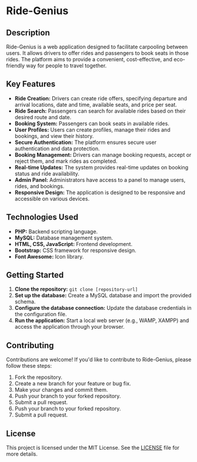 # Ride-Genius

## Description

Ride-Genius is a web application designed to facilitate carpooling between users. It allows drivers to offer rides and passengers to book seats in those rides. The platform aims to provide a convenient, cost-effective, and eco-friendly way for people to travel together.

## Key Features

-   **Ride Creation:** Drivers can create ride offers, specifying departure and arrival locations, date and time, available seats, and price per seat.
-   **Ride Search:** Passengers can search for available rides based on their desired route and date.
-   **Booking System:** Passengers can book seats in available rides.
-   **User Profiles:** Users can create profiles, manage their rides and bookings, and view their history.
-   **Secure Authentication:** The platform ensures secure user authentication and data protection.
-   **Booking Management:** Drivers can manage booking requests, accept or reject them, and mark rides as completed.
-   **Real-time Updates:** The system provides real-time updates on booking status and ride availability.
-   **Admin Panel:** Administrators have access to a panel to manage users, rides, and bookings.
-   **Responsive Design:** The application is designed to be responsive and accessible on various devices.

## Technologies Used

-   **PHP:** Backend scripting language.
-   **MySQL:** Database management system.
-   **HTML, CSS, JavaScript:** Frontend development.
-   **Bootstrap:** CSS framework for responsive design.
-   **Font Awesome:** Icon library.

## Getting Started

1.  **Clone the repository:** `git clone [repository-url]`
2.  **Set up the database:** Create a MySQL database and import the provided schema.
3.  **Configure the database connection:** Update the database credentials in the configuration file.
4.  **Run the application:** Start a local web server (e.g., WAMP, XAMPP) and access the application through your browser.

## Contributing

Contributions are welcome! If you'd like to contribute to Ride-Genius, please follow these steps:

1.  Fork the repository.
2.  Create a new branch for your feature or bug fix.
3.  Make your changes and commit them.
4.  Push your branch to your forked repository.
5.  Submit a pull request.
4.  Push your branch to your forked repository.
5.  Submit a pull request.

## License

This project is licensed under the MIT License. See the [LICENSE](LICENSE) file for more details.